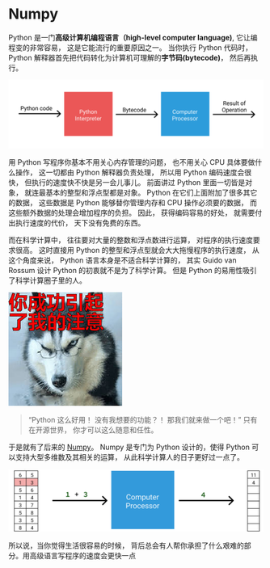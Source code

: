 # Numpy


Python 是一门**高级计算机编程语言（high-level computer language)**, 它让编程变的非常容易， 这是它能流行的重要原因之一。 当你执行 Python 代码时， Python 解释器首先把代码转化为计算机可理解的**字节码(bytecode)**， 然后再执行。 

![](./figures/bytecode.svg)

用 Python 写程序你基本不用关心内存管理的问题， 也不用关心 CPU 具体要做什么操作， 这一切都由 Python 解释器负责处理， 所以用 Python 编码速度会很快， 但执行的速度快不快是另一会儿事儿。 前面讲过 Python 里面一切皆是对象， 就连最基本的整型和浮点型都是对象。 Python 在它们上面附加了很多其它的数据， 这些数据是 Python 能够替你管理内存和 CPU 操作必须要的数据， 而这些额外数据的处理会增加程序的负担。 因此， 获得编码容易的好处， 就需要付出执行速度的代价， 天下没有免费的东西。

而在科学计算中， 往往要对大量的整数和浮点数进行运算， 对程序的执行速度要求很高。 这时直接用 Python 的整型和浮点型就会大大拖慢程序的执行速度， 从这个角度来说， Python 语言本身是不适合科学计算的， 其实 Guido van Rossum 设计 Python 的初衷就不是为了科学计算。 但是 Python 的易用性吸引了科学计算圈子里的人。

![](./figures/zhuyi.jpeg)

>  “Python 这么好用！ 没有我想要的功能？！ 那我们就来做一个吧！” 只有在开源世界， 你才可以这么随意和任性。

于是就有了后来的 [Numpy](http://www.numpy.org/)。 Numpy 是专门为 Python 设计的，使得 Python 可以支持大型多维数及其相关的运算， 从此科学计算人的日子更好过一点了。

![](./figures/unvect.gif)

所以说，当你觉得生活很容易的时候， 背后总会有人帮你承担了什么艰难的部分。用高级语言写程序的速度会更快一点
